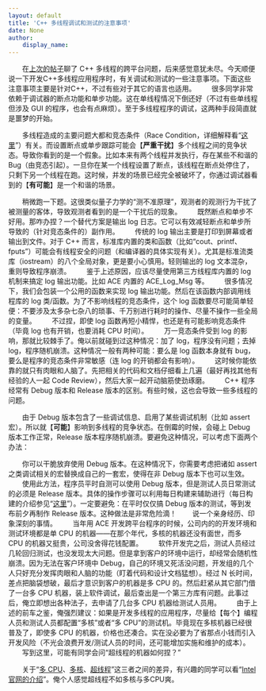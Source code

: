 ```yaml
---
layout: default
title: 'C++ 多线程调试和测试的注意事项'
date: None
author:
    display_name: 
---
```


　　在[上次的帖子](https://program-think.blogspot.com/2009/04/cxx-cross-platform-develop-6-thread.html)聊了 C++ 多线程的跨平台问题，后来感觉意犹未尽。今天顺便说一下开发C++多线程应用程序时，有关调试和测试的一些注意事项。下面这些注意事项主要是针对C++，不过有些对于其它的语言也适用。 　　很多同学非常依赖于调试器的断点功能和单步功能。这在单线程情况下倒还好（不过有些单线程但涉及 GUI 的程序，也会有点麻烦）。至于多线程程序的调试，这两种手段简直就是噩梦的开始。

　　多线程造成的主要问题大都和竞态条件（Race Condition，详细解释看“[这里](https://en.wikipedia.org/wiki/Race_condition#Computing)”）有关。而设置断点或单步跟踪可能会【**严重干扰**】多个线程之间的竞争状态。导致你看到的是一个假象。比如本来有两个线程并发执行，存在某些不和谐的 Bug（由竞态引起）。一旦你在某一个线程设置了断点，该线程在断点处停住了，只剩下另一个线程在跑。这时候，并发的场景已经完全被破坏了，你通过调试器看到的【**有可能**】是一个和谐的场景。

　　稍微跑一下题。这很类似量子力学的“测不准原理”，观测者的观测行为干扰了被测量的客体，导致观测者看到的是一个干扰后的现象。 　　既然断点和单步不好用。那咋办捏？一个替代方案是输出 log 日志。它可以有效减轻断点和单步所导致的（针对竞态条件的）副作用。 　　传统的 log 输出主要是打印到屏幕或者输出到文件。对于 C++ 而言，标准库内置的类和函数（比如“cout、printf、fputs”）可能会有线程安全的问题（和编译器的具体实现有关）。尤其是标准流类库（iostream）的八个全局对象，更是要小心慎用。轻则输出的 log 文本混杂，重则导致程序崩溃。 　　鉴于上述原因，应该尽量使用第三方线程库内置的 log 机制来搞定 log 输出功能。比如 ACE 内置的 ACE\_Log\_Msg 等。 　　很多情况下，我们会包装一个公用的函数来实现 log 输出功能。然后在该函数内部调用线程库的 log 类/函数。为了不影响线程的竞态条件，这个 log 函数要尽可能简单轻便：不要涉及太多杂七杂八的琐事、千万别进行耗时的操作、尽量不操作一些全局的变量。 　　不过捏，即使 log 函数再短小精悍，也还是有可能影响竞态条件（毕竟 log 也有开销，也要消耗 CPU 时间）。 　　万一竞态条件受到 log 的影响，那就比较棘手了。俺以前就碰到过这种情况：加了 log，程序没有问题；去掉 log，程序随机崩溃。这种情况一般有两种可能：要么是 log 函数本身就有 bug，要么是程序的竞态条件非常敏感（连 log 的开销都会有影响）。 　　这时候你能依靠的就只有肉眼和人脑了。先把相关的代码和文档仔细看上几遍（最好再找其他有经验的人一起 Code Review），然后大家一起开动脑筋使劲琢磨。 　　C++ 程序经常有 Debug 版本和 Release 版本的区别。有些时候，这也会导致一些多线程的问题。

　　由于 Debug 版本包含了一些调试信息、启用了某些调试机制（比如 assert 宏）。所以就【**可能**】影响到多线程的竞争状态。在倒霉的时候，会碰上 Debug 版本工作正常，Release 版本程序随机崩溃。要避免这种情况，可以考虑下面两个办法：

　　你可以干脆放弃使用 Debug 版本。在这种情况下，你需要考虑把诸如 assert 之类调试相关的宏替换成自己的一套宏，使得在非 Debug 版本下也可以生效。  
　　使用此方法，程序员平时自测可以使用 Debug 版本，但是测试人员日常测试的必须是 Release 版本。具体的操作步骤可以利用每日构建来辅助进行（每日构建的介绍参见“[这里](https://program-think.blogspot.com/2009/02/daily-build-0-overview.html)”）。一定要避免：在平时仅仅搞 Debug 版本的测试，等到发布前夕再制作 Release 版本。这种做法是非常危险滴！ 　　说一个亲身经历、印象深刻的事情。 　　当年用 ACE 开发跨平台程序的时候，公司内的的开发环境和测试环境都是单 CPU 的机器——在那个年代，多核的机器还没有面世，而多 CPU 的机器又挺贵，公司没舍得花钱配置。 　　软件开发完之后，测试人员经过几轮回归测试，也没发现太大问题。但是拿到客户的环境中运行，却经常会随机性崩溃。因为无法在客户环境中 Debug，自己的环境又死活没问题，开发组的几个人只好充分发挥肉眼和人脑的功能（盯着代码和设计文档猛想）。经过 N 长时间，差点把脑袋想破，最后才意识到客户的机器是多 CPU 的。然后赶紧从其它部门借了一台多 CPU 机器，装上软件调试，最后查出是一个第三方库有问题。此事过后，俺立即想出各种法子，去申请了几台多 CPU 机器给测试人员用。 　　由于上述的前车之鉴，俺强烈建议：如果是开发多线程的应用程序，尽量给【每个】编程人员和测试人员都配置“多核”或者“多 CPU”的测试机。毕竟现在多核机器已经很普及了，即使多 CPU 的机器，价格也还凑合。实在没必要为了省那点小钱而引入开发风险（不光会浪费开发/测试人员的时间，还可能增加实施和维护的成本）。 　　写到这里，可能有同学会问“超线程的机器如何捏？”

　　关于“[多 CPU](https://en.wikipedia.org/wiki/Multiprocessing)、[多核](https://en.wikipedia.org/wiki/Multi-core_(computing))、[超线程](https://en.wikipedia.org/wiki/Hyper-threading)”这三者之间的差异，有兴趣的同学可以看“[Intel 官网的介绍](http://www.intel.com/cd/ids/developer/asmo-na/eng/200677.htm)”。俺个人感觉超线程不如多核与多CPU爽。

